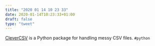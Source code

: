 ```yaml
---
title: "2020 01 14 10 23 33"
date: 2020-01-14T10:23:33+01:00
draft: false
type: "tweet"
---
```

[CleverCSV](https://github.com/alan-turing-institute/CleverCSV) is a Python package for handling messy CSV files. `#python`
